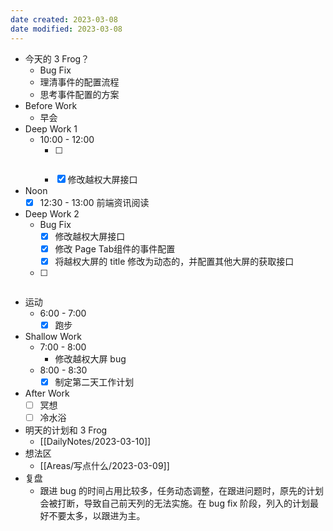 ```yaml
---
date created: 2023-03-08 
date modified: 2023-03-08
---
```

- 今天的 3 Frog？
	- Bug Fix
	- 理清事件的配置流程
	- 思考事件配置的方案
- Before Work
	- 早会
- Deep Work 1
	- 10:00 - 12:00
		- [ ] ~~~~理清低代码事件配置的流程
		- [x] 修改越权大屏接口
- Noon
	- [x] 12:30 - 13:00 前端资讯阅读
- Deep Work 2
	- Bug Fix
		- [x] 修改越权大屏接口
		- [x] 修改 Page Tab组件的事件配置
		- [x] 将越权大屏的 title 修改为动态的，并配置其他大屏的获取接口 
	- [ ] ~~~~思考事件配置方案
- 运动
	- 6:00 - 7:00 
		- [x] 跑步
- Shallow Work
	- 7:00 - 8:00
		- 修改越权大屏 bug
	- 8:00 - 8:30
		- [x] 制定第二天工作计划
- After Work
	- [ ] 冥想
	- [ ] 冷水浴
- 明天的计划和 3 Frog
	- [[DailyNotes/2023-03-10]]
- 想法区
	- [[Areas/写点什么/2023-03-09]]
- 复盘
	- 跟进 bug 的时间占用比较多，任务动态调整，在跟进问题时，原先的计划会被打断，导致自己前天列的无法实施。在 bug fix 阶段，列入的计划最好不要太多，以跟进为主。
